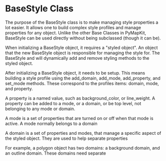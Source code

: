 BaseStyle Class
=

The purpose of the BaseStyle class is to make managing style properties a lot
easier. It allows one to build complex style profiles and manage properties for 
any object. Unlike the other Base Classes in PyMapKit, BaseStyle can be used 
directly without being subclassed (though it can be).

When initializing a BaseStyle object, it requires a "styled object". An object 
that the new BaseStyle object is responsible for managing the style for. The 
BaseStyle and will dynamically add and remove styling methods to the styled 
object.

After initializing a BaseStyle object, it needs to be setup. This means building
a style profile using the add_domain, add_mode, add_property, and set_mode 
methods. These correspond to the profiles items: domain, mode, and property.

A property is a named value, such as background_color, or line_weight. A 
property can be added to a mode, or a domain, or be top level, not belonging to 
any mode or domain. 

A mode is a set of properties that are turned on or off when that mode is 
active. A mode normally belongs to a domain

A domain is a set of properties and modes, that manage a specific aspect of the
styled object. They are used to help separate properties

 For example, a polygon object has two domains: a background 
domain, and an outline domain. These domains need separate 